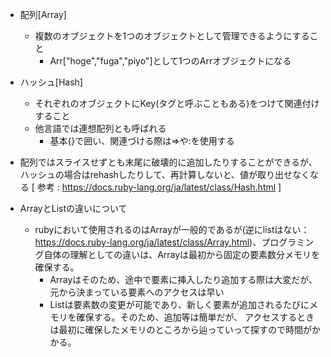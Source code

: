 - 配列[Array]
  - 複数のオブジェクトを1つのオブジェクトとして管理できるようにすること
    - Arr["hoge","fuga","piyo"]として1つのArrオブジェクトになる

- ハッシュ[Hash]
  - それぞれのオブジェクトにKey(タグと呼ぶこともある)をつけて関連付けすること
  - 他言語では連想配列とも呼ばれる
    - 基本{}で囲い、関連づける際は=>や:を使用する

- 配列ではスライスせずとも末尾に破壊的に追加したりすることができるが、
  ハッシュの場合はrehashしたりして、再計算しないと、値が取り出せなくなる
  [ 参考 : https://docs.ruby-lang.org/ja/latest/class/Hash.html ]

- ArrayとListの違いについて
  - rubyにおいて使用されるのはArrayが一般的であるが(逆にlistはない：https://docs.ruby-lang.org/ja/latest/class/Array.html)、プログラミング自体の理解としての違いは、Arrayは最初から固定の要素数分メモリを確保する。
    - Arrayはそのため、途中で要素に挿入したり追加する際は大変だが、元から決まっている要素へのアクセスは早い
    - Listは要素数の変更が可能であり、新しく要素が追加されるたびにメモリを確保する。そのため、追加等は簡単だが、
      アクセスするときは最初に確保したメモリのところから辿っていって探すので時間がかかる。